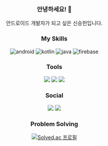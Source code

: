 <div align=center>

### 안녕하세요! 👋
안드로이드 개발자가 되고 싶은 신승헌입니다.
<br>

### My Skills
![android](https://img.shields.io/badge/Android-3DDC84?style=for-the-badge&logo=android&logoColor=white)
![kotlin](https://img.shields.io/badge/Kotlin-0095D5?&style=for-the-badge&logo=kotlin&logoColor=white)
![java](https://img.shields.io/badge/Java-ED8B00?style=for-the-badge&logo=openjdk&logoColor=white)
![firebase](https://img.shields.io/badge/Firebase-039BE5?style=for-the-badge&logo=Firebase&logoColor=white)

### Tools
![](https://img.shields.io/badge/Android_Studio-3DDC84?style=for-the-badge&logo=android-studio&logoColor=white)
![](https://img.shields.io/badge/Eclipse-2C2255?style=for-the-badge&logo=eclipse&logoColor=white)
![](https://img.shields.io/badge/IntelliJ_IDEA-000000.svg?style=for-the-badge&logo=intellij-idea&logoColor=white)

### Social
<a href="https://velog.io/@tlstmdgjs98)" target="_blank"><img src="https://img.shields.io/badge/Velog-20C997?style=for-the-badge&logo=velog&logoColor=white"/></a>
<a href="mailto:hss980903@gmail.com"><img src="https://img.shields.io/badge/Gmail-D14836?style=for-the-badge&logo=gmail&logoColor=white&link=mailto:hss980903@gmail.com"/></a>

### Problem Solving
[![Solved.ac
프로필](http://mazassumnida.wtf/api/v2/generate_badge?boj=tlstmdgjs98)](https://solved.ac/tlstmdgjs98)

</div>

<!--
**ShShin98/ShShin98** is a ✨ _special_ ✨ repository because its `README.md` (this file) appears on your GitHub profile.

Here are some ideas to get you started:

- 🔭 I’m currently working on ...
- 🌱 I’m currently learning ...
- 👯 I’m looking to collaborate on ...
- 🤔 I’m looking for help with ...
- 💬 Ask me about ...
- 📫 How to reach me: ...
- 😄 Pronouns: ...
- ⚡ Fun fact: ...
-->
